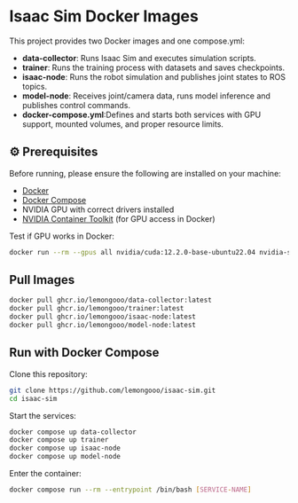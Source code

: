 # Isaac Sim Docker Images

This project provides two Docker images and one compose.yml:

- **data-collector**: Runs Isaac Sim and executes simulation scripts.  
- **trainer**: Runs the training process with datasets and saves checkpoints.
- **isaac-node**: Runs the robot simulation and publishes joint states to ROS topics.
- **model-node**: Receives joint/camera data, runs model inference and publishes control commands.
- **docker-compose.yml**:Defines and starts both services with GPU support, mounted volumes, and proper resource limits.

## ⚙️ Prerequisites

Before running, please ensure the following are installed on your machine:

- [Docker](https://docs.docker.com/get-docker/)  
- [Docker Compose](https://docs.docker.com/compose/)  
- NVIDIA GPU with correct drivers installed  
- [NVIDIA Container Toolkit](https://docs.nvidia.com/datacenter/cloud-native/container-toolkit/install-guide.html) (for GPU access in Docker)

Test if GPU works in Docker:

```bash
docker run --rm --gpus all nvidia/cuda:12.2.0-base-ubuntu22.04 nvidia-smi
```

## Pull Images
```bash
docker pull ghcr.io/lemongooo/data-collector:latest
docker pull ghcr.io/lemongooo/trainer:latest
docker pull ghcr.io/lemongooo/isaac-node:latest
docker pull ghcr.io/lemongooo/model-node:latest
```

## Run with Docker Compose
Clone this repository:
```bash
git clone https://github.com/lemongooo/isaac-sim.git
cd isaac-sim
```

Start the services:
```bash
docker compose up data-collector
docker compose up trainer
docker compose up isaac-node
docker compose up model-node
```

Enter the container:
```bash
docker compose run --rm --entrypoint /bin/bash [SERVICE-NAME]
```